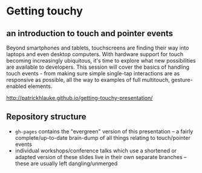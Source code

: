 # Getting touchy
## an introduction to touch and pointer events

Beyond smartphones and tablets, touchscreens are finding their way into laptops and even desktop computers.
With hardware support for touch becoming increasingly ubiquitous, it's time to explore what new possibilities
are available to developers. This session will cover the basics of handling touch events - from making sure
simple single-tap interactions are as responsive as possible, all the way to examples of full multitouch,
gesture-enabled elements.

http://patrickhlauke.github.io/getting-touchy-presentation/

## Repository structure

- `gh-pages` contains the "evergreen" version of this presentation – a fairly complete/up-to-date brain-dump of all things relating to touch/pointer events
- individual workshops/conference talks which use a shortened or adapted version of these slides live in their own separate branches – these are usually left dangling/unmerged